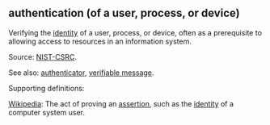## authentication (of a user, process, or device)

<p class="c8"><span>Verifying the </span><span class="c2"><a class="c3" href="#h.z1gairv0pej5">identity</a></span><span class="c0">&nbsp;of a user, process, or device, often as a prerequisite to allowing access to resources in an information system.</span></p><p class="c8"><span>Source: </span><span class="c2"><a class="c3" href="https://www.google.com/url?q=https://csrc.nist.gov/glossary/term/authentication&amp;sa=D&amp;source=editors&amp;ust=1706779842521067&amp;usg=AOvVaw26WHvs1mkdPwTZ_9OCB8Tr">NIST-CSRC</a></span><span class="c0">.</span></p><p class="c8"><span>See also: </span><span class="c2"><a class="c3" href="#h.ej596duqqmnb">authenticator</a></span><span>, </span><span class="c2"><a class="c3" href="#h.7zrsx7mki2fr">verifiable message</a></span><span class="c0">.</span></p><p class="c8"><span class="c0">Supporting definitions:</span></p><p class="c8"><span class="c2"><a class="c3" href="https://www.google.com/url?q=https://en.wikipedia.org/wiki/Authentication&amp;sa=D&amp;source=editors&amp;ust=1706779842521825&amp;usg=AOvVaw0qAlgRV89KBi3l3RSBUDa6">Wikipedia</a></span><span>: The act of proving an </span><span class="c2"><a class="c3" href="https://www.google.com/url?q=https://en.wikipedia.org/wiki/Logical_assertion&amp;sa=D&amp;source=editors&amp;ust=1706779842522153&amp;usg=AOvVaw3M2NnL2x8iASIzSrAsKNRC">assertion</a></span><span>, such as the </span><span class="c2"><a class="c3" href="https://www.google.com/url?q=https://en.wikipedia.org/wiki/Digital_identity&amp;sa=D&amp;source=editors&amp;ust=1706779842522442&amp;usg=AOvVaw3Cl8jpRliaiWxgGsRzEr4D">identity</a></span><span class="c0">&nbsp;of a computer system user.</span></p>

